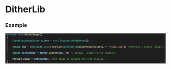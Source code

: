 # DitherLib

### Example

![Alt text](https://raw.githubusercontent.com/MrOkun/DitherLib/main/image.png "Start")

